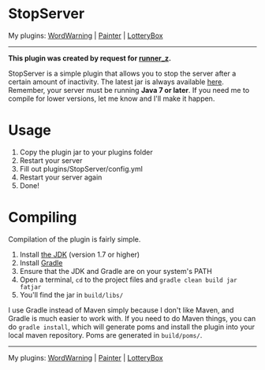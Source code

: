StopServer
==========

My plugins: [WordWarning](https://github.com/gdude2002/WordWarning) | [Painter](https://github.com/gdude2002/Painter) | [LotteryBox](https://github.com/gdude2002/LotteryBox)

---

**This plugin was created by request for [runner_z](http://dev.bukkit.org/profiles/runner_z/).**

StopServer is a simple plugin that allows you to stop the server after a certain amount of inactivity.
The latest jar is always available [here](http://bamboo.gserv.me/browse/PLUG-STOP/latest/artifact/JOB1/Version-agnostic-jar/StopServer.jar).
Remember, your server must be running **Java 7 or later**. If you need me to compile for lower versions, let me know and I'll make it happen.

Usage
=====

1. Copy the plugin jar to your plugins folder
2. Restart your server
3. Fill out plugins/StopServer/config.yml
4. Restart your server again
5. Done!

Compiling
=========

Compilation of the plugin is fairly simple.

1. Install [the JDK](http://www.oracle.com/technetwork/java/javase/downloads/jdk7-downloads-1880260.html) (version 1.7 or higher)
2. Install [Gradle](http://www.gradle.org/)
3. Ensure that the JDK and Gradle are on your system's PATH
4. Open a terminal, `cd` to the project files and `gradle clean build jar fatjar`
5. You'll find the jar in `build/libs/`

I use Gradle instead of Maven simply because I don't like Maven, and Gradle is much easier to work with.
If you need to do Maven things, you can do `gradle install`, which will generate poms and install the plugin
into your local maven repository. Poms are generated in `build/poms/`.

---

My plugins: [WordWarning](https://github.com/gdude2002/WordWarning) | [Painter](https://github.com/gdude2002/Painter) | [LotteryBox](https://github.com/gdude2002/LotteryBox)
